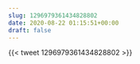 ```yaml
---
slug: 1296979361434828802
date: 2020-08-22 01:15:51+00:00
draft: false
---
```


{{< tweet 1296979361434828802 >}}
